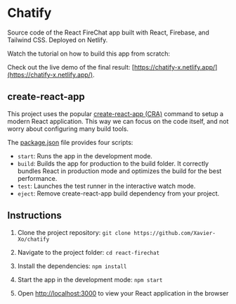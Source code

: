 

# Chatify

Source code of the React FireChat app built with React, Firebase, and Tailwind
CSS. Deployed on Netlify.

Watch the tutorial on how to build this app from scratch:

Check out the live demo of the final result:
[https://chatify-x.netlify.app/](https://chatify-x.netlify.app/).

## create-react-app

This project uses the popular
[create-react-app (CRA)](https://create-react-app.dev/) command to setup a
modern React application. This way we can focus on the code itself, and not
worry about configuring many build tools.

The
[package.json](https://github.com/Xavier-Xo/chatify/blob/main/package.json)
file provides four scripts:

- `start`: Runs the app in the development mode.
- `build`: Builds the app for production to the build folder. It correctly
  bundles React in production mode and optimizes the build for the best
  performance.
- `test`: Launches the test runner in the interactive watch mode.
- `eject`: Remove create-react-app build dependency from your project.

## Instructions

1. Clone the project repository:
   `git clone https://github.com/Xavier-Xo/chatify`

2. Navigate to the project folder: `cd react-firechat`

3. Install the dependencies: `npm install`

4. Start the app in the development mode: `npm start`

5. Open [http://localhost:3000](http://localhost:3000) to view your React
   application in the browser


